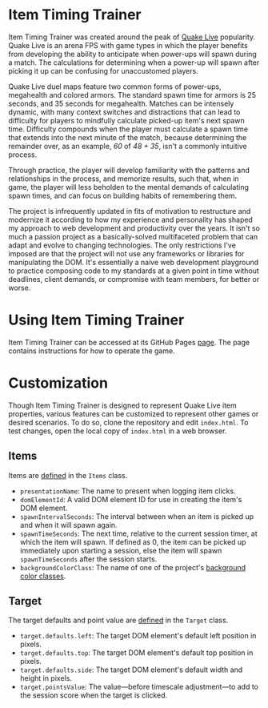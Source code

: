 # Item Timing Trainer

Item Timing Trainer was created around the peak of [Quake Live](https://store.steampowered.com/app/282440/Quake_Live/)
popularity. Quake Live is an arena FPS with game types in which the player benefits from developing the ability to
anticipate when power-ups will spawn during a match. The calculations for determining when a power-up will spawn after
picking it up can be confusing for unaccustomed players.

Quake Live duel maps feature two common forms of power-ups, megahealth and colored armors. The standard spawn time for
armors is 25 seconds, and 35 seconds for megahealth. Matches can be intensely dynamic, with many context switches and
distractions that can lead to difficulty for players to mindfully calculate picked-up item's next spawn time. Difficulty
compounds when the player must calculate a spawn time that extends into the next minute of the match, because
determining the remainder over, as an example, _60_ of _48 + 35_, isn't a commonly intuitive process.

Through practice, the player will develop familiarity with the patterns and relationships in the process, and memorize
results, such that, when in game, the player will less beholden to the mental demands of calculating spawn times, and
can focus on building habits of remembering them.

The project is infrequently updated in fits of motivation to restructure and modernize it according to how my experience
and personality has shaped my approach to web development and productivity over the years. It isn't so much a passion
project as a basically-solved multifaceted problem that can adapt and evolve to changing technologies. The only
restrictions I've imposed are that the project will not use any frameworks or libraries for manipulating the DOM. It's
essentially a naive web development playground to practice composing code to my standards at a given point in time
without deadlines, client demands, or compromise with team members, for better or worse.

# Using Item Timing Trainer

Item Timing Trainer can be accessed at its GitHub Pages [page](https://bglendenning.github.io/itemtimingtrainer/). The
page contains instructions for how to operate the game.

# Customization

Though Item Timing Trainer is designed to represent Quake Live item properties, various features can be customized to
represent other games or desired scenarios. To do so, clone the repository and edit `index.html`. To test changes, open
the local copy of `index.html` in a web browser. 

## Items

Items are [defined](index.html#L864-L889) in the `Items` class.

* `presentationName`: The name to present when logging item clicks.
* `domElementId`: A valid DOM element ID for use in creating the item's DOM element.
* `spawnIntervalSeconds`: The interval between when an item is picked up and when it will spawn again.
* `spawnTimeSeconds`: The next time, relative to the current session timer, at which the item will spawn. If defined as
  0, the item can be picked up immediately upon starting a session, else the item will spawn `spawnTimeSeconds` after
  the session starts.
* `backgroundColorClass`: The name of one of the project's [background color classes](index.html#L180-L202).

## Target

The target defaults and point value are [defined](index.html#L590-L595) in the `Target` class.

* `target.defaults.left`: The target DOM element's default left position in pixels.
* `target.defaults.top`: The target DOM element's default top position in pixels.
* `target.defaults.side`: The target DOM element's default width and height in pixels.
* `target.pointsValue`: The value&mdash;before timescale adjustment&mdash;to add to the session score when the target is 
  clicked.
